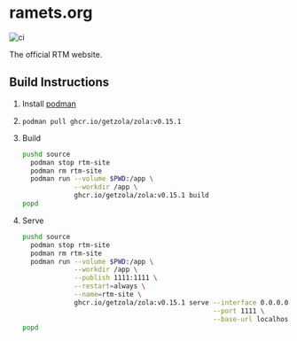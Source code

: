 # ramets.org

![ci](https://github.com/taqtiqa/rtm-rs.org/workflows/ci/badge.svg)

The official RTM website.

## Build Instructions

1. Install [podman](https://podman.io)
2. `podman pull ghcr.io/getzola/zola:v0.15.1`
3. Build

   ```bash
   pushd source
     podman stop rtm-site
     podman rm rtm-site
     podman run --volume $PWD:/app \
                --workdir /app \
                ghcr.io/getzola/zola:v0.15.1 build
   popd
   ```

4. Serve

   ```bash
   pushd source
     podman stop rtm-site
     podman rm rtm-site
     podman run --volume $PWD:/app \
                --workdir /app \
                --publish 1111:1111 \
                --restart=always \
                --name=rtm-site \
                ghcr.io/getzola/zola:v0.15.1 serve --interface 0.0.0.0 \
                                                   --port 1111 \
                                                   --base-url localhost
   popd
   ```
